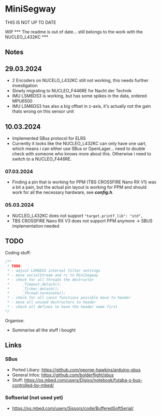 # MiniSegway

THIS IS NOT UP TO DATE

WIP
*** The readme is out of date... still belongs to the work with the NUCLEO_L432KC ***

## Notes

## 29.03.2024
- 2 Encoders on NUCELO_L432KC still not working, this needs further investigation
- Slowly migrating to NUCLEO_F446RE for Nacht der Technik
- IMU LSM6DS3 is working, but has some spikes in the data, ordered MPU6500
- IMU LSM6DS3 has also a big offset in z-axis, it's actually not the gain thats wrong on this sensor unit

## 10.03.2024
- Implemented SBus protocol for ELRS
- Currently it looks like the NUCLEO_L432KC can only have one uart, which means i can either use SBus or OpenLager... need to double check with someone who knows more about this. Otherwise i need to switch to a NUCLEO_F446RE.

### 07.03.2024
- Finding a pin that is working for PPM (TBS CROSSFIRE Nano RX V1) was a bit a pain, but the actual pin layout is working for PPM and should work for all the necessary hardware, see ***config.h***.

### 05.03.2024

- NUCLEO_L432KC does not support ``"target.printf_lib": "std",``
- TBS CROSSFIRE Nano RX V3 does not support PPM anymore $\rightarrow$ SBUS implementation needed

## TODO

Coding stuff:

```cpp
/**
 * TODO:
 * - adjust LSM6DS3 internal filter settings
 * - move serialStream and rc to MiniSegway
 * - check for all threads the destructor
 *      _Timeout.detach();
 *      _Ticker.detach();
 *      _Thread.terminate();
 * - check for all const functions possible move to header
 * - move all unused destructors to header
 * - check all defines to have the header name first
*/
```

Organise:
- Summarise all the stuff i bought

## Links

### SBus
- Ported Libary: https://github.com/george-hawkins/arduino-sbus
- General Infos: https://github.com/bolderflight/sbus
- Stuff: https://os.mbed.com/users/Digixx/notebook/futaba-s-bus-controlled-by-mbed/

### Softserial (not used yet)
- https://os.mbed.com/users/Sissors/code/BufferedSoftSerial/
